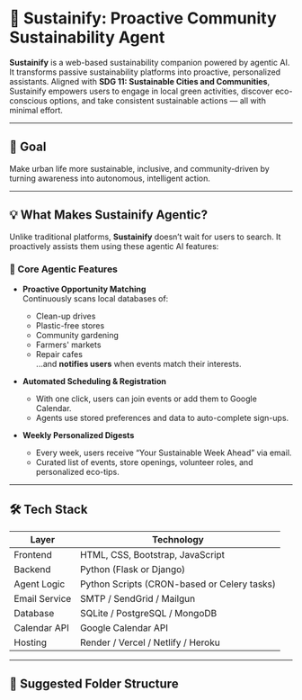 
# 🌿 Sustainify: Proactive Community Sustainability Agent

**Sustainify** is a web-based sustainability companion powered by agentic AI. It transforms passive sustainability platforms into proactive, personalized assistants. Aligned with **SDG 11: Sustainable Cities and Communities**, Sustainify empowers users to engage in local green activities, discover eco-conscious options, and take consistent sustainable actions — all with minimal effort.

---

## 🎯 Goal

Make urban life more sustainable, inclusive, and community-driven by turning awareness into autonomous, intelligent action.

---

## 💡 What Makes Sustainify Agentic?

Unlike traditional platforms, **Sustainify** doesn’t wait for users to search. It proactively assists them using these agentic AI features:

### 🧠 Core Agentic Features

- **Proactive Opportunity Matching**  
  Continuously scans local databases of:
  - Clean-up drives
  - Plastic-free stores
  - Community gardening
  - Farmers' markets
  - Repair cafes  
  ...and **notifies users** when events match their interests.

- **Automated Scheduling & Registration**  
  - With one click, users can join events or add them to Google Calendar.
  - Agents use stored preferences and data to auto-complete sign-ups.

- **Weekly Personalized Digests**  
  - Every week, users receive “Your Sustainable Week Ahead” via email.
  - Curated list of events, store openings, volunteer roles, and personalized eco-tips.

---

## 🛠️ Tech Stack

| Layer           | Technology           |
|----------------|----------------------|
| Frontend        | HTML, CSS, Bootstrap, JavaScript |
| Backend         | Python (Flask or Django) |
| Agent Logic     | Python Scripts (CRON-based or Celery tasks) |
| Email Service   | SMTP / SendGrid / Mailgun |
| Database        | SQLite / PostgreSQL / MongoDB |
| Calendar API    | Google Calendar API |
| Hosting         | Render / Vercel / Netlify / Heroku |

---

## 📂 Suggested Folder Structure

